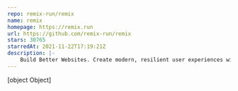 ```yaml
---
repo: remix-run/remix
name: remix
homepage: https://remix.run
url: https://github.com/remix-run/remix
stars: 30765
starredAt: 2021-11-22T17:19:21Z
description: |-
    Build Better Websites. Create modern, resilient user experiences with web fundamentals.
---
```


[object Object]
